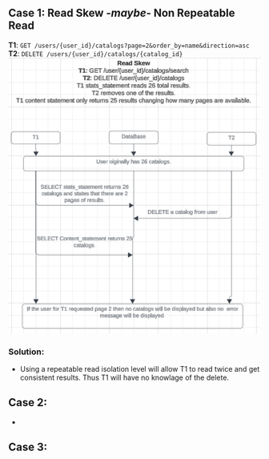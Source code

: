 ## Case 1: Read Skew -***maybe***- Non Repeatable Read
**T1**: ```GET /users/{user_id}/catalogs?page=2&order_by=name&direction=asc``` \
**T2**: ```DELETE /users/{user_id}/catalogs/{catalog_id}```\
![image](concurrency_1.png)
### Solution:
- Using a repeatable read isolation level will allow T1 to read twice and get consistent results. Thus T1 will have no knowlage of the delete.

## Case 2:
- 

## Case 3:
